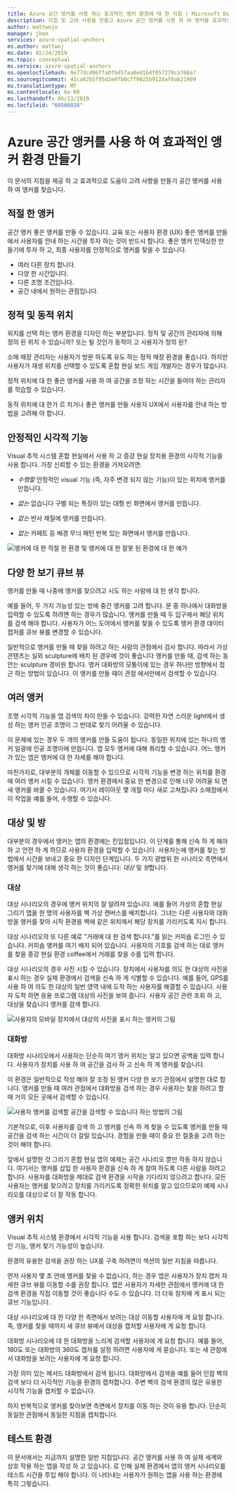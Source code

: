 ```yaml
---
title: Azure 공간 앵커를 사용 하는 효과적인 앵커 환경에 대 한 지침 | Microsoft Docs
description: 지침 및 고려 사항을 만들고 Azure 공간 앵커를 사용 하 여 앵커를 효과적으로 찾습니다.
author: mattwojo
manager: jken
services: azure-spatial-anchors
ms.author: mattwoj
ms.date: 02/24/2019
ms.topic: conceptual
ms.service: azure-spatial-anchors
ms.openlocfilehash: 9e77dcd96ffa0fbd57aa0ed1b4f857279ca768a7
ms.sourcegitcommit: 41ca82b5f95d2e07b0c7f9025b912daf0ab21909
ms.translationtype: MT
ms.contentlocale: ko-KR
ms.lasthandoff: 06/13/2019
ms.locfileid: "60566028"
---
```

# <a name="create-an-effective-anchor-experience-by-using-azure-spatial-anchors"></a>Azure 공간 앵커를 사용 하 여 효과적인 앵커 환경 만들기

이 문서의 지침을 제공 하 고 효과적으로 도움이 고려 사항을 만들기 공간 앵커를 사용 하 여 앵커를 찾습니다.

## <a name="good-anchors"></a>적절 한 앵커

공간 앵커 좋은 앵커를 만들 수 있습니다. 교육 또는 사용자 환경 (UX) 좋은 앵커를 만들에서 사용자를 안내 하는 시간을 투자 하는 것이 반드시 합니다. 좋은 앵커 인덱싱한 만들기에 투자 하 고, 최종 사용자를 안정적으로 앵커를 찾을 수 있습니다.

- 여러 다른 장치 합니다.
- 다양 한 시간입니다.
- 다른 조명 조건입니다.
- 공간 내에서 원하는 관점입니다.

## <a name="static-and-dynamic-locations"></a>정적 및 동적 위치

위치를 선택 하는 앵커 환경을 디자인 하는 부분입니다. 정적 및 공간의 관리자에 의해 정의 된 위치 수 있습니까? 또는 될 것인가 동적이 고 사용자가 정의 된?

소매 매장 관리자는 사용자가 방문 하도록 유도 하는 정적 매장 환경을 좋습니다. 하지만 사용자가 재생 위치를 선택할 수 있도록 혼합 현실 보드 게임 개발자는 경우가 많습니다.

정적 위치에 대 한 좋은 앵커를 사용 하 여 공간을 조정 하는 시간을 들여야 하는 관리자를 학습할 수 있습니다.

동적 위치에 대 한가 르 치거나 좋은 앵커를 만들 사용자 UX에서 사용자를 안내 하는 방법을 고려해 야 합니다.

## <a name="stable-visual-features"></a>안정적인 시각적 기능

Visual 추적 시스템 혼합 현실에서 사용 하 고 증강 현실 장치용 환경의 시각적 기능을 사용 합니다. 가장 신뢰할 수 있는 환경을 가져오려면:  

- *수행할* 안정적인 visual 기능 (즉, 자주 변경 되지 않는 기능)이 있는 위치에 앵커를 만듭니다.

- *없는* 없습니다 구별 되는 특징이 있는 대형 빈 화면에서 앵커를 만듭니다.

- *없는* 반사 재질에 앵커를 만듭니다.

- *없는* 카페트 등 배경 무늬 패턴 반복 있는 화면에서 앵커를 만듭니다.

![앵커에 대 한 적절 한 환경 및 앵커에 대 한 잘못 된 환경에 대 한 예가](./media/stable-visual.png)

## <a name="various-viewing-perspectives"></a>다양 한 보기 큐브 뷰

앵커를 만들 때 나중에 앵커를 찾으려고 시도 하는 사람에 대 한 생각 합니다.

예를 들어, 두 가지 가능성 있는 방에 중간 앵커를 고려 합니다. 문 중 하나에서 대화방을 입력할 수 있도록 하려면 하는 경우가 많습니다. 앵커를 만들 때 두 입구에서 해당 위치를 검색 해야 합니다. 사용자가 어느 도어에서 앵커를 찾을 수 있도록 앵커 환경 데이터 캡처를 큐브 뷰를 변경할 수 있습니다.

일반적으로 앵커를 만들 때 찾을 하려고 하는 사람의 관점에서 검사 합니다. 따라서 가상 콘텐츠는 실외 sculpture에 배치 된 경우에 것이 좋습니다 앵커를 만들 때, 검색 하는 동안는 sculpture 경비원 합니다. 앵커 대화방의 모퉁이에 있는 경우 하나만 방향에서 접근 하는 방법이 있습니다. 이 앵커를 만들 때이 관점 에서만에서 검색할 수 있습니다.

## <a name="multiple-anchors"></a>여러 앵커

조명 시각적 기능을 앱 검색의 차이 만들 수 있습니다. 강력한 자연 스러운 light에서 생성 하는 앵커 인공 조명이 그 반대로 찾기 어려울 수 있습니다.  

이 문제에 있는 경우 두 개의 앵커를 만들 도움이 됩니다. 동일한 위치에 있는 하나의 앵커 일광에 인공 조명이에 만듭니다. 앱 모두 앵커에 대해 쿼리할 수 있습니다. 어느 앵커가 있는 앱은 앵커에 대 한 자세를 해야 합니다. 

마찬가지로, 대부분의 개체를 이동할 수 있으므로 시각적 기능을 변경 하는 위치를 환경에 여러 앵커 시킬 수 있습니다. 앵커 환경에서 중요 한 변경으로 인해 너무 어려울 되 면 새 앵커를 바꿀 수 있습니다. 여기서 레이아웃 몇 개월 마다 새로 고쳐집니다 소매점에서이 작업을 예를 들어, 수행할 수 있습니다.

## <a name="targets-and-rooms"></a>대상 및 방

대부분의 경우에서 앵커는 앱의 환경에는 진입점입니다. 이 단계를 통해 신속 하 게 해야 하 고 안전 하 게 하므로 사용자 환경을 입력할 수 있습니다. 사용자는에 앵커를 찾는 방법에서 시간을 보내고 중요 한 디자인 단계입니다. 두 가지 광범위 한 시나리오 측면에서 앵커를 찾기에 대해 생각 하는 것이 좋습니다: *대상* 및 *방*합니다.

### <a name="targets"></a>대상

대상 시나리오의 경우에 앵커 위치의 잘 알려져 있습니다. 예를 들어 가상의 혼합 현실 그리기 앱을 한 명의 사용자를 벽 가상 캔버스를 배치합니다. 그녀는 다른 사용자와 대화방을 앵커를 찾아 시작 환경을 벽에 같은 위치에서 해당 장치를 가리키도록 지시 합니다.  

대상 시나리오의 또 다른 예로 "거래에 대 한 검색 합니다."를 읽는 커피숍 로그인 수 있습니다. 커피숍 앵커를 여기 배치 되어 있습니다. 사용자의 기호를 검색 하는 대로 앵커를 찾을 증강 현실 환경 coffee에서 거래를 찾을 수를 입력 합니다.

대상 시나리오의 경우 사진 시킬 수 있습니다. 장치에서 사용자를 의도 한 대상의 사진을 표시 하는 경우 실제 환경에서 검색을 신속 하 게 식별할 수 있습니다. 예를 들어, GPS를 사용 하 여 의도 한 대상의 일반 영역 내에 도착 하는 사용자를 해결할 수 있습니다. 사용자 도착 하면 응용 프로그램 대상의 사진을 보여 줍니다. 사용자 공간 관련 조회 하 고, 대상을 찾습니다 앵커를 검색 합니다.

![사용자의 모바일 장치에서 대상의 사진을 표시 하는 앵커의 그림](./media/start-here-edit.png)

### <a name="rooms"></a>대화방

대화방 시나리오에서 사용자는 단순히 여기 앵커 위치는 알고 있으면 공백을 입력 합니다. 사용자가 장치를 사용 하 여 공간을 검사 하 고 신속 하 게 앵커를 찾습니다.

이 환경은 일반적으로 작성 해야 잘 조정 된 앵커 다양 한 보기 관점에서 설명한 대로 합니다. 앵커를 만들 때 여러 관점에서 대화방을 검색 하는 경우 사용자는 찾을 하려고 할 때 거의 모든 곳에서 검색할 수 있습니다.

![사용자 앵커를 검색할 공간을 검색할 수 있습니다 하는 방법의 그림](./media/scan-room.png)

기본적으로, 이후 사용자를 검색 하 고 앵커를 신속 하 게 찾을 수 있도록 앵커를 만들 때 공간을 검색 하는 시간이 더 걸릴 있습니다. 경험을 만들 때이 중요 한 절충을 고려 하는 것이 해야 합니다.

앞에서 설명한 것 그리기 혼합 현실 앱의 예제는 공간 시나리오 뿐만 작동 하지 않습니다. 여기서는 앵커를 삽입 한 사용자 환경을 신속 하 게 참여 하도록 다른 사람을 하려고 합니다. 사용자를 대화방을 제대로 검색 환경을 시작을 기다리지 않으려고 합니다. 모든 사용자는 앵커를 찾으려고 장치를 가리키도록 정확한 위치를 알고 있으므로이 예제 시나리오를 대상으로 더 잘 작동 합니다.

## <a name="anchor-location"></a>앵커 위치

Visual 추적 시스템 환경에서 시각적 기능을 사용 합니다. 검색을 포함 하는 보다 시각적인 기능, 앵커 찾기 가능성이 높습니다.

환경의 유용한 검색을 권장 하는 UX를 구축 하려면이 섹션의 일반 지침을 따릅니다.

먼저 사용자 몇 초 안에 앵커를 찾을 수 없습니다, 하는 경우 앱은 사용자가 장치 캡처 자세한 큐브 뷰를 이동할 수를 권장 합니다. 앱은 사용자가 자세한 관점에서 앵커에 대 한 검색 환경을 직접 이동할 것이 좋습니다 수도 수 있습니다. 더 더욱 장치에 게 표시 되는 큐브 기능입니다.

대상 시나리오에 대 한 다양 한 측면에서 보려는 대상 이동할 사용자에 게 요청 합니다. 즉, 앵커를 찾을 때까지 새 큐브 뷰에서 대상을 캡처할 사용자에 게 요청 합니다.

대화방 시나리오에 대 한 대화방을 느리게 검색할 사용자에 게 요청 합니다. 예를 들어, 180도 또는 대화방의 360도 캡처를 설정 하려면 사용자에 게 묻습니다. 또는 새 관점에서 대화방을 보려는 사용자에 게 요청 합니다. 

가장 의미 있는 메서드 대화방에서 검색 됩니다. 대화방에서 검색을 예를 들어 인접 벽의 검색 보다 더 시각적인 기능을 환경의 캡처합니다. 주변 벽의 검색 환경의 많은 유용한 시각적 기능을 캡처할 수 없습니다.

하지 반복적으로 앵커를 찾아보면 측면에서 장치를 이동 하는 것이 유용 합니다. 단순히 동일한 관점에서 동일한 지점을 캡처합니다.

## <a name="experience-tests"></a>테스트 환경

이 문서에서는 지금까지 설명한 일반 지침입니다. 공간 앵커를 사용 하 여 실제 세계와 상호 작용 하는 앱을 작성 하 고 있습니다. 로 인해 실제 환경에서 앱의 앵커 시나리오를 테스트 시간을 투입 해야 합니다. 이 나타내는 사용자가 원하는 앱을 사용 하는 환경에 특히 그렇습니다.
